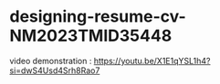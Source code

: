 # designing-resume-cv-NM2023TMID35448

video demonstration  : https://youtu.be/X1E1qYSL1h4?si=dwS4Usd4Srh8Rao7
